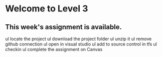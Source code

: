 # Welcome to Level 3

## This week's assignment is available.

ul locate the project 
ul download the project folder
ul unzip it
ul remove github connection
ul open in visual studio
ul add to source control in tfs
ul checkin
ul complete the assignment on Canvas
